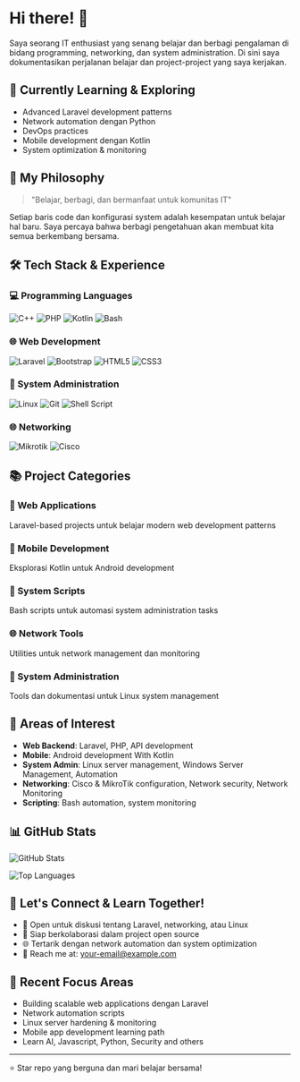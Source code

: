 # Hi there! 👋

Saya seorang IT enthusiast yang senang belajar dan berbagi pengalaman di bidang programming, networking, dan system administration. Di sini saya dokumentasikan perjalanan belajar dan project-project yang saya kerjakan.

## 🌱 Currently Learning & Exploring
- Advanced Laravel development patterns
- Network automation dengan Python
- DevOps practices
- Mobile development dengan Kotlin
- System optimization & monitoring

## 💭 My Philosophy
> "Belajar, berbagi, dan bermanfaat untuk komunitas IT"

Setiap baris code dan konfigurasi system adalah kesempatan untuk belajar hal baru. Saya percaya bahwa berbagi pengetahuan akan membuat kita semua berkembang bersama.

## 🛠️ Tech Stack & Experience

### 💻 Programming Languages
![C++](https://img.shields.io/badge/-C++-00599C?style=flat&logo=c%2B%2B&logoColor=white)
![PHP](https://img.shields.io/badge/-PHP-777BB4?style=flat&logo=php&logoColor=white)
![Kotlin](https://img.shields.io/badge/-Kotlin-0095D5?style=flat&logo=kotlin&logoColor=white)
![Bash](https://img.shields.io/badge/-Bash-4EAA25?style=flat&logo=gnu-bash&logoColor=white)

### 🌐 Web Development
![Laravel](https://img.shields.io/badge/-Laravel-FF2D20?style=flat&logo=laravel&logoColor=white)
![Bootstrap](https://img.shields.io/badge/-Bootstrap-7952B3?style=flat&logo=bootstrap&logoColor=white)
![HTML5](https://img.shields.io/badge/-HTML5-E34F26?style=flat&logo=html5&logoColor=white)
![CSS3](https://img.shields.io/badge/-CSS3-1572B6?style=flat&logo=css3&logoColor=white)

### 🔧 System Administration
![Linux](https://img.shields.io/badge/-Linux-FCC624?style=flat&logo=linux&logoColor=black)
![Git](https://img.shields.io/badge/-Git-F05032?style=flat&logo=git&logoColor=white)
![Shell Script](https://img.shields.io/badge/-Shell_Script-121011?style=flat&logo=gnu-bash&logoColor=white)

### 🌐 Networking
![Mikrotik](https://img.shields.io/badge/-MikroTik-293239?style=flat&logo=mikrotik&logoColor=white)
![Cisco](https://img.shields.io/badge/-Cisco-1BA0D7?style=flat&logo=cisco&logoColor=white)

## 📚 Project Categories

### 🚀 Web Applications
Laravel-based projects untuk belajar modern web development patterns

### 📱 Mobile Development
Eksplorasi Kotlin untuk Android development

### 🔧 System Scripts
Bash scripts untuk automasi system administration tasks

### 🌐 Network Tools
Utilities untuk network management dan monitoring

### 💾 System Administration
Tools dan dokumentasi untuk Linux system management

## 🎯 Areas of Interest

- **Web Backend**: Laravel, PHP, API development
- **Mobile**: Android development With Kotlin  
- **System Admin**: Linux server management, Windows Server Management, Automation
- **Networking**: Cisco & MikroTik configuration, Network security, Network Monitoring
- **Scripting**: Bash automation, system monitoring

## 📊 GitHub Stats

![GitHub Stats](https://github-readme-stats.vercel.app/api?username=salman-mustapa&show_icons=true&theme=default&hide_border=true)

![Top Languages](https://github-readme-stats.vercel.app/api/top-langs/?username=salman-mustapa&layout=compact&theme=default&hide_border=true)


## 🤝 Let's Connect & Learn Together!

- 💬 Open untuk diskusi tentang Laravel, networking, atau Linux
- 🤝 Siap berkolaborasi dalam project open source
- 🌐 Tertarik dengan network automation dan system optimization
- 📧 Reach me at: [your-email@example.com](mailto:salmanmustapa@outlook.com)

## 📝 Recent Focus Areas

- Building scalable web applications dengan Laravel
- Network automation scripts
- Linux server hardening & monitoring
- Mobile app development learning path
- Learn AI, Javascript, Python, Security and others

---

⭐ Star repo yang berguna dan mari belajar bersama!
